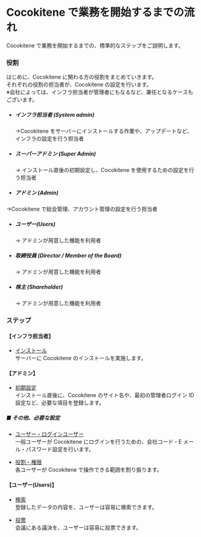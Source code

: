# Cocokitene で業務を開始するまでの流れ

Cocokitene で業務を開始するまでの、標準的なステップをご説明します。

### 役割

はじめに、Cocokitene に関わる方の役割をまとめていきます。  
それぞれの役割の担当者が、Cocokitene の設定を行います。  
※会社によっては、インフラ担当者が管理者にもなるなど、兼任となるケースもございます。

- ##### インフラ担当者 (System admin)

  →Cocokitene をサーバーにインストールする作業や、アップデートなど、インフラの設定を行う担当者

- ##### スーパーアドミン (Super Admin)

  → インストール直後の初期設定し、Cocokitene を使用するための設定を行う担当者

- ##### アドミン (Admin)

 →Cocokitene で総会管理、アカウント管理の設定を行う担当者

- ##### ユーザー(Users)

  → アドミンが用意した機能を利用者


- ##### 取締役員 (Director / Member of the Board)

  → アドミンが用意した機能を利用者

- ##### 株主 (Shareholder)
  → アドミンが用意した機能を利用者

### ステップ

#### 【インフラ担当者】

- [インストール](/ja/quickstart)  
  サーバーに Cocokitene のインストールを実施します。

#### 【アドミン】

- [初期設定](/ja/first_setting)  
  インストール直後に、Cocokitene のサイト名や、最初の管理者ログイン ID 設定など、必要な項目を登録します。

##### ■ その他、必要な設定

- [ユーザー・ログインユーザー](/ja/user)  
  一般ユーザーが Cocokitene にログインを行うための、会社コード・E メール・パスワード設定を行います。

- [役割・権限](/ja/permission)  
  各ユーザーが Cocokitene で操作できる範囲を割り振ります。

#### 【ユーザー(Users)】

- [検索](/ja/search)  
  登録したデータの内容を、ユーザーは容易に検索できます。

- [投票](/ja/vote)  
  会議にある議決を、ユーザーは容易に投票できます。

